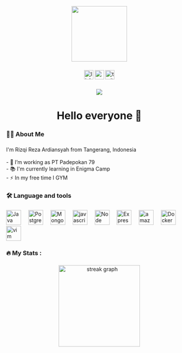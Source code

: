 <div align="center">
  <img height="150" src="https://camo.githubusercontent.com/62da68eb62b1e5f175f7d1f0191dd89a653d7908feb22d37d4a0ab07365d6791/68747470733a2f2f6d656469612e67697068792e636f6d2f6d656469612f4d3967624264396e6244724f5475314d71782f67697068792e676966"  />
</div>

###

<div align="center">
  <img href="https://www.linkedin.com/in/rizqi-reza-ardiansyah/" src="https://img.shields.io/static/v1?message=LinkedIn&logo=linkedin&label=&color=0077B5&logoColor=white&labelColor=&style=for-the-badge" height="25" alt="linkedin logo"  />
  <img src="https://img.shields.io/static/v1?message=Youtube&logo=youtube&label=&color=FF0000&logoColor=white&labelColor=&style=for-the-badge" height="25" alt="youtube logo"  />
  <img src="https://img.shields.io/static/v1?message=Twitter&logo=twitter&label=&color=1DA1F2&logoColor=white&labelColor=&style=for-the-badge" height="25" alt="twitter logo"  />
</div>

###

<div align="center">
  <img src="https://visitor-badge.laobi.icu/badge?page_id=maurodesouza.maurodesouza&"  />
</div>

###

<h1 align="center">Hello everyone 👋 </h1>

###

<h3 align="left">👩‍💻  About Me</h3>

###

<p align="left">I'm Rizqi Reza Ardiansyah from Tangerang, Indonesia <br><br>- 🔭 I’m working as PT Padepokan 79<br>- 📚 I'm currently learning in Enigma Camp <br>- ⚡ In my free time I GYM</p>

###

<h3 align="left">🛠 Language and tools</h3>

###

<div align="left">
  <img src="https://cdn.jsdelivr.net/npm/devicon@2.15.1/icons/java/java-original.svg" height="40" alt="Java logo"  />
  <img width="12" />
  <img src="https://cdn.jsdelivr.net/npm/devicon@2.15.1/icons/postgresql/postgresql-original.svg" height="40" alt="PostgreSQL logo"  />
  <img width="12" />
  <img src="https://cdn.jsdelivr.net/npm/devicon@2.15.1/icons/mongodb/mongodb-original.svg" height="40" alt="MongoDB logo"  />
  <img width="12" />
  <img src="https://cdn.jsdelivr.net/npm/devicon@2.15.1/icons/javascript/javascript-original.svg" height="40" alt="javascript logo"  />
  <img width="12" />
  <img src="https://cdn.jsdelivr.net/npm/devicon@2.15.1/icons/nodejs/nodejs-original.svg" height="40" alt="Node JS logo"  />
  <img width="12" />
   <img src="https://cdn.jsdelivr.net/npm/devicon@2.15.1/icons/express/express-original.svg" height="40" alt="Express JS logo"  />
  <img width="12" />
  <img src="https://cdn.jsdelivr.net/gh/devicons/devicon/icons/amazonwebservices/amazonwebservices-original.svg" height="40" alt="amazonwebservices logo"  />
  <img width="12" />
  <img src="https://cdn.jsdelivr.net/npm/devicon@2.15.1/icons/docker/docker-original.svg" height="40" alt="Docker logo"  />
  <img width="12" />
  <img src="https://cdn.jsdelivr.net/npm/devicon@2.15.1/icons/vim/vim-original.svg" height="40" alt="vim logo"  />
</div>

###

<h3 align="left">🔥   My Stats :</h3>

###

<div align="center">
  <img src="https://streak-stats.demolab.com?user=maurodesouza&locale=en&mode=daily&theme=dark&hide_border=false&border_radius=5&order=3" height="220" alt="streak graph"  />
</div>

###
